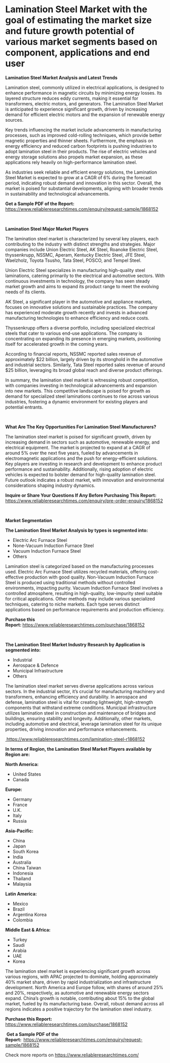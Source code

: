 <p><h1>Lamination Steel Market with the goal of estimating the market size and future growth potential of various market segments based on component, applications and end user</h1></p><p><strong>Lamination Steel Market Analysis and Latest Trends</strong></p>
<p><p>Lamination steel, commonly utilized in electrical applications, is designed to enhance performance in magnetic circuits by minimizing energy losses. Its layered structure reduces eddy currents, making it essential for transformers, electric motors, and generators. The Lamination Steel Market is anticipated to experience significant growth, driven by increasing demand for efficient electric motors and the expansion of renewable energy sources. </p><p>Key trends influencing the market include advancements in manufacturing processes, such as improved cold-rolling techniques, which provide better magnetic properties and thinner sheets. Furthermore, the emphasis on energy efficiency and reduced carbon footprints is pushing industries to adopt lamination steel in their products. The rise of electric vehicles and energy storage solutions also propels market expansion, as these applications rely heavily on high-performance lamination steel. </p><p>As industries seek reliable and efficient energy solutions, the Lamination Steel Market is expected to grow at a CAGR of 6% during the forecast period, indicating robust demand and innovation in this sector. Overall, the market is poised for substantial developments, aligning with broader trends in sustainability and technological advancements.</p></p>
<p><strong>Get a Sample PDF of the Report:&nbsp;</strong> <a href="https://www.reliableresearchtimes.com/enquiry/request-sample/1868152?utm_campaign=2267&utm_medium=2&utm_source=Github&utm_content=ia&utm_term=01042025&utm_id=lamination-steel">https://www.reliableresearchtimes.com/enquiry/request-sample/1868152</a></p>
<p>&nbsp;</p>
<p><strong>Lamination Steel Major Market Players</strong></p>
<p><p>The lamination steel market is characterized by several key players, each contributing to the industry with distinct strengths and strategies. Major companies include Union Electric Steel, AK Steel, Roanoke Electric Steel, thyssenkrupp, NSSMC, Aperam, Kentucky Electric Steel, JFE Steel, Waelzholz, Toyota Tsusho, Tata Steel, POSCO, and Tempel Steel.</p><p>Union Electric Steel specializes in manufacturing high-quality steel laminations, catering primarily to the electrical and automotive sectors. With continuous investments in technology, the company has seen steady market growth and aims to expand its product range to meet the evolving needs of its clients.</p><p>AK Steel, a significant player in the automotive and appliance markets, focuses on innovative solutions and sustainable practices. The company has experienced moderate growth recently and invests in advanced manufacturing technologies to enhance efficiency and reduce costs.</p><p>Thyssenkrupp offers a diverse portfolio, including specialized electrical steels that cater to various end-use applications. The company is concentrating on expanding its presence in emerging markets, positioning itself for accelerated growth in the coming years.</p><p>According to financial reports, NSSMC reported sales revenue of approximately $22 billion, largely driven by its stronghold in the automotive and industrial sectors. Similarly, Tata Steel reported sales revenue of around $25 billion, leveraging its broad global reach and diverse product offerings.</p><p>In summary, the lamination steel market is witnessing robust competition, with companies investing in technological advancements and expansion into new markets. This competitive landscape is poised for growth as demand for specialized steel laminations continues to rise across various industries, fostering a dynamic environment for existing players and potential entrants.</p></p>
<p>&nbsp;</p>
<p><strong>What Are The Key Opportunities For Lamination Steel Manufacturers?</strong></p>
<p><p>The lamination steel market is poised for significant growth, driven by increasing demand in sectors such as automotive, renewable energy, and electrical equipment. The market is projected to expand at a CAGR of around 5% over the next five years, fueled by advancements in electromagnetic applications and the push for energy-efficient solutions. Key players are investing in research and development to enhance product performance and sustainability. Additionally, rising adoption of electric vehicles is expected to bolster demand for high-quality lamination steel. Future outlook indicates a robust market, with innovation and environmental considerations shaping industry dynamics.</p></p>
<p><strong>Inquire or Share Your Questions If Any Before Purchasing This Report:</strong> <a href="https://www.reliableresearchtimes.com/enquiry/pre-order-enquiry/1868152?utm_campaign=2267&utm_medium=2&utm_source=Github&utm_content=ia&utm_term=01042025&utm_id=lamination-steel">https://www.reliableresearchtimes.com/enquiry/pre-order-enquiry/1868152</a></p>
<p>&nbsp;</p>
<p><strong>Market Segmentation</strong></p>
<p><strong>The Lamination Steel Market Analysis by types is segmented into:</strong></p>
<p><ul><li>Electric Arc Furnace Steel</li><li>None-Vacuum Induction Furnace Steel</li><li>Vacuum Induction Furnace Steel</li><li>Others</li></ul></p>
<p><p>Lamination steel is categorized based on the manufacturing processes used. Electric Arc Furnace Steel utilizes recycled materials, offering cost-effective production with good quality. Non-Vacuum Induction Furnace Steel is produced using traditional methods without controlled environments, impacting purity. Vacuum Induction Furnace Steel involves a controlled atmosphere, resulting in high-quality, low-impurity steel suitable for critical applications. Other methods may include various specialized techniques, catering to niche markets. Each type serves distinct applications based on performance requirements and production efficiency.</p></p>
<p><strong>Purchase this Report:&nbsp;</strong><a href="https://www.reliableresearchtimes.com/purchase/1868152?utm_campaign=2267&utm_medium=2&utm_source=Github&utm_content=ia&utm_term=01042025&utm_id=lamination-steel">https://www.reliableresearchtimes.com/purchase/1868152</a></p>
<p>&nbsp;</p>
<p><strong>The Lamination Steel Market Industry Research by Application is segmented into:</strong></p>
<p><ul><li>Industrial</li><li>Aerospace & Defence</li><li>Municipal Infrastructure</li><li>Others</li></ul></p>
<p><p>The lamination steel market serves diverse applications across various sectors. In the industrial sector, it’s crucial for manufacturing machinery and transformers, enhancing efficiency and durability. In aerospace and defense, lamination steel is vital for creating lightweight, high-strength components that withstand extreme conditions. Municipal infrastructure utilizes lamination steel in construction and maintenance of bridges and buildings, ensuring stability and longevity. Additionally, other markets, including automotive and electrical, leverage lamination steel for its unique properties, driving innovation and performance enhancements.</p></p>
<p><a href="https://www.reliableresearchtimes.com/lamination-steel-r1868152?utm_campaign=2267&utm_medium=2&utm_source=Github&utm_content=ia&utm_term=01042025&utm_id=lamination-steel">&nbsp;https://www.reliableresearchtimes.com/lamination-steel-r1868152</a></p>
<p><strong>In terms of Region, the Lamination Steel Market Players available by Region are:</strong></p>
<p>
    <p> <strong> North America: </strong>
        <ul>
            <li>United States</li>
            <li>Canada</li>
        </ul>
        </p> 
    <p> <strong> Europe: </strong>
        <ul>
            <li>Germany</li>
            <li>France</li>
            <li>U.K.</li>
            <li>Italy</li>
            <li>Russia</li>
        </ul>
        </p> 
    <p> <strong> Asia-Pacific: </strong>
        <ul>
            <li>China</li>
            <li>Japan</li>
            <li>South Korea</li>
            <li>India</li>
            <li>Australia</li>
            <li>China Taiwan</li>
            <li>Indonesia</li>
            <li>Thailand</li>
            <li>Malaysia</li>
        </ul>
        </p> 
    <p> <strong> Latin America: </strong>
        <ul>
            <li>Mexico</li>
            <li>Brazil</li>
            <li>Argentina Korea</li>
            <li>Colombia</li>
        </ul>
        </p> 
    <p> <strong> Middle East & Africa: </strong>
        <ul>
            <li>Turkey</li>
            <li>Saudi</li>
            <li>Arabia</li>
            <li>UAE</li>
            <li>Korea</li>
        </ul>
    </p>
    </p>
<p><p>The lamination steel market is experiencing significant growth across various regions, with APAC projected to dominate, holding approximately 40% market share, driven by rapid industrialization and infrastructure development. North America and Europe follow, with shares of around 25% and 20%, respectively, as automotive and renewable energy sectors expand. China’s growth is notable, contributing about 15% to the global market, fueled by its manufacturing base. Overall, robust demand across all regions indicates a positive trajectory for the lamination steel industry.</p></p>
<p><strong>Purchase this Report: </strong><a href="https://www.reliableresearchtimes.com/purchase/1868152?utm_campaign=2267&utm_medium=2&utm_source=Github&utm_content=ia&utm_term=01042025&utm_id=lamination-steel">https://www.reliableresearchtimes.com/purchase/1868152</a></p>
<p>&nbsp;<strong>Get a Sample PDF of the Report:&nbsp;&nbsp;</strong><a href="https://www.reliableresearchtimes.com/enquiry/request-sample/1868152?utm_campaign=2267&utm_medium=2&utm_source=Github&utm_content=ia&utm_term=01042025&utm_id=lamination-steel">https://www.reliableresearchtimes.com/enquiry/request-sample/1868152</a></p>
<p><strong></strong></p>
<p>Check more reports on <a href="https://www.reliableresearchtimes.com/?utm_campaign=2267&utm_medium=2&utm_source=Github&utm_content=ia&utm_term=01042025&utm_id=lamination-steel">https://www.reliableresearchtimes.com/</a></p>